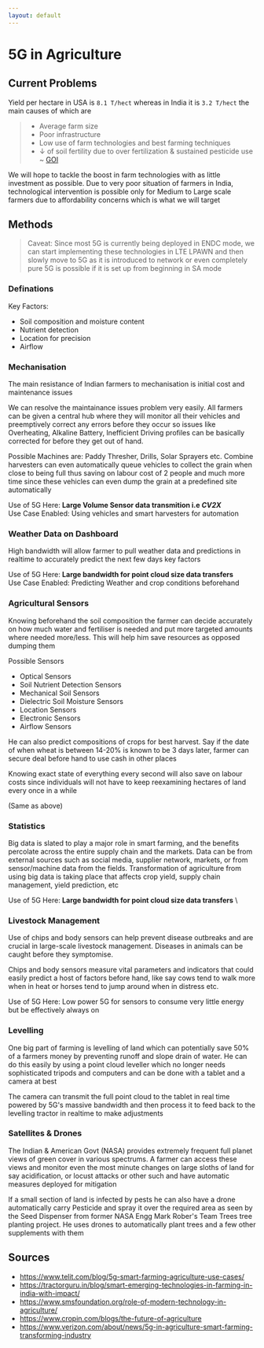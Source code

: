 ```yaml
---
layout: default
---
```


# 5G in Agriculture
## Current Problems
Yield per hectare in USA is `8.1 T/hect` whereas in India it is `3.2 T/hect` the main causes of which are
> - Average farm size
> - Poor infrastructure
> - Low use of farm technologies and best farming techniques
> - &darr; of soil fertility due to over fertilization &amp; sustained pesticide use
> ~ [GOI](https://www.startupindia.gov.in/content/sih/en/agriculture-challenges-detail.html)

We will hope to tackle the boost in farm technologies with as little investment as possible. Due to very poor situation of farmers in India, technological intervention is possible only for Medium to Large scale farmers due to affordability concerns which is what we will target

## Methods
> Caveat: Since most 5G is currently being deployed in ENDC mode, we can start implementing these technologies in LTE LPAWN and then slowly move to 5G as it is introduced to network or even completely pure 5G is possible if it is set up from beginning in SA mode

### Definations
Key Factors:
- Soil composition and moisture content
- Nutrient detection
- Location for precision
- Airflow

### Mechanisation
The main resistance of Indian farmers to mechanisation is initial cost and maintenance issues

We can resolve the maintainance issues problem very easily. All farmers can be given a central hub where they will monitor all their vehicles and preemptively correct any errors before they occur so issues like Overheating, Alkaline Battery, Inefficient Driving profiles can be basically corrected for before they get out of hand.

Possible Machines are: Paddy Thresher, Drills, Solar Sprayers etc. Combine harvesters can even automatically queue vehicles to collect the grain when close to being full thus saving on labour cost of 2 people and much more time since these vehicles can even dump the grain at a predefined site automatically

Use of 5G Here: **Large Volume Sensor data transmition i.e *CV2X*** \
Use Case Enabled: Using vehicles and smart harvesters for automation

### Weather Data on Dashboard
High bandwidth will allow farmer to pull weather data and predictions in realtime to accurately predict the next few days key factors

Use of 5G Here: **Large bandwidth for point cloud size data transfers** \
Use Case Enabled: Predicting Weather and crop conditions beforehand

### Agricultural Sensors
Knowing beforehand the soil composition the farmer can decide accurately on how much water and fertiliser is needed and put more targeted amounts where needed more/less. This will help him save resources as opposed dumping them

Possible Sensors
- Optical Sensors
- Soil Nutrient Detection Sensors
- Mechanical Soil Sensors
- Dielectric Soil Moisture Sensors
- Location Sensors
- Electronic Sensors
- Airflow Sensors

He can also predict compositions of crops for best harvest. Say if the date of when wheat is between 14-20% is known to be 3 days later, farmer can secure deal before hand to use cash in other places

Knowing exact state of everything every second will also save on labour costs since individuals will not have to keep reexamining hectares of land every once in a while

(Same as above)

### Statistics
Big data is slated to play a major role in smart farming, and the benefits percolate across the entire supply chain and the markets. Data can be from external sources such as social media, supplier network, markets, or from sensor/machine data from the fields. Transformation of agriculture from using big data is taking place that affects crop yield, supply chain management, yield prediction, etc

Use of 5G Here: **Large bandwidth for point cloud size data transfers** \

### Livestock Management
Use of chips and body sensors can help prevent disease outbreaks and are crucial in large-scale livestock management. Diseases in animals can be caught before they symptomise.

Chips and body sensors measure vital parameters and indicators that could easily predict a host of factors before hand, like say cows tend to walk more when in heat or horses tend to jump around when in distress etc.

Use of 5G Here: Low power 5G for sensors to consume very little energy but be effectively always on

### Levelling
One big part of farming is levelling of land which can potentially save 50% of a farmers money by preventing runoff and slope drain of water. He can do this easily by using a point cloud leveller which no longer needs sophisticated tripods and computers and can be done with a tablet and a camera at best

The camera can transmit the full point cloud to the tablet in real time powered by 5G's massive bandwidth and then process it to feed back to the levelling tractor in realtime to make adjustments

### Satellites & Drones
The Indian & American Govt (NASA) provides extremely frequent full planet views of green cover in various spectrums. A farmer can access these views and monitor even the most minute changes on large sloths of land for say acidification, or locust attacks or other such and have automatic measures deployed for mitigation

If a small section of land is infected by pests he can also have a drone automatically carry Pesticide and spray it over the required area as seen by the Seed Dispenser from former NASA Engg Mark Rober's Team Trees tree planting project. He uses drones to automatically plant trees and a few other supplements with them


## Sources
- https://www.telit.com/blog/5g-smart-farming-agriculture-use-cases/
- https://tractorguru.in/blog/smart-emerging-technologies-in-farming-in-india-with-impact/
- https://www.smsfoundation.org/role-of-modern-technology-in-agriculture/
- https://www.cropin.com/blogs/the-future-of-agriculture
- https://www.verizon.com/about/news/5g-in-agriculture-smart-farming-transforming-industry
